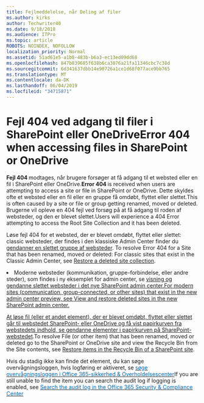 ```yaml
---
title: Fejlmeddelelse, når Deling af filer
ms.author: kirks
author: Techwriter40
ms.date: 9/18/2018
ms.audience: ITPro
ms.topic: article
ROBOTS: NOINDEX, NOFOLLOW
localization_priority: Normal
ms.assetid: 51ad61e5-a1b8-483b-b6a3-ec13ed09dd68
ms.openlocfilehash: 847b839685f638b6ca3076a21fa11346cbc7c38d
ms.sourcegitcommit: 6d341637dbb14e90726a1ce1d68f077ace9bb765
ms.translationtype: MT
ms.contentlocale: da-DK
ms.lasthandoff: 06/04/2019
ms.locfileid: "34715871"
---
```

# <a name="error-404-when-accessing-files-in-sharepoint-or-onedrive"></a><span data-ttu-id="0205f-102">Fejl 404 ved adgang til filer i SharePoint eller OneDrive</span><span class="sxs-lookup"><span data-stu-id="0205f-102">Error 404 when accessing files in SharePoint or OneDrive</span></span>

<span data-ttu-id="0205f-103"><strong>Fejl 404 </strong>modtages, når brugere forsøger at få adgang til et websted eller en fil i SharePoint eller OneDrive.</span><span class="sxs-lookup"><span data-stu-id="0205f-103"><strong>Error 404 </strong>is received when users are attempting to access a site or file in SharePoint or OneDrive.</span></span> <span data-ttu-id="0205f-104">Dette skyldes ofte et websted eller en fil eller en gruppe få omdøbt, flyttet eller slettet.</span><span class="sxs-lookup"><span data-stu-id="0205f-104">This is often caused by a site or file or group getting renamed, moved or deleted.</span></span>
<span data-ttu-id="0205f-105">Brugerne vil opleve en 404 fejl ved forsøg på at få adgang til roden af websteder, og den er blevet slettet.</span><span class="sxs-lookup"><span data-stu-id="0205f-105">Users will experience a 404 Error attempting to access the Root Site Collection and it has been deleted.</span></span>

<span data-ttu-id="0205f-106">Løse fejl 404 for et websted, der er blevet omdøbt, flyttet eller slettet: classic websteder, der findes i den klassiske Admin Center finder du <a href="https://docs.microsoft.com/en-us/sharepoint/restore-deleted-site-collection">gendanner en slettet gruppe af websteder</a>.&nbsp;</span><span class="sxs-lookup"><span data-stu-id="0205f-106">To resolve Error 404 for a Site that has been renamed, moved or deleted: For classic sites that exist in the Classic Admin Center, see <a href="https://docs.microsoft.com/en-us/sharepoint/restore-deleted-site-collection">Restore a deleted site collection</a>.&nbsp;</span></span></li> <li><span data-ttu-id="0205f-107">Moderne websteder (kommunikation, gruppe-forbindelse, eller andre steder), som findes i ny eksemplet for admin center, se <a href="https://docs.microsoft.com/en-us/sharepoint/view-and-restore-deleted-sites-in-new-admin-center">visning og gendanne slettet websteder i det nye SharePoint admin center.</span><span class="sxs-lookup"><span data-stu-id="0205f-107">For modern sites (communication, group-connected, or other sites) that exist in the new admin center preview, see <a href="https://docs.microsoft.com/en-us/sharepoint/view-and-restore-deleted-sites-in-new-admin-center">View and restore deleted sites in the new SharePoint admin center.</span></span> 

<span data-ttu-id="0205f-108">At løse fil (eller et andet element), der er blevet omdøbt, flyttet eller slettet går til webstedet SharePoint- eller OneDrive og få vist papirkurven fra webstedets indhold, se [gendanne elementer i papirkurven på SharePoint-webstedet](https://support.office.com/en-us/article/Restore-items-in-the-Recycle-Bin-of-a-SharePoint-site-6df466b6-55f2-4898-8d6e-c0dff851a0be).</span><span class="sxs-lookup"><span data-stu-id="0205f-108">To resolve File (or other item) that has been renamed, moved or deleted go to the SharePoint or OneDrive site and view the Recycle Bin from the Site contents, see [Restore items in the Recycle Bin of a SharePoint site](https://support.office.com/en-us/article/Restore-items-in-the-Recycle-Bin-of-a-SharePoint-site-6df466b6-55f2-4898-8d6e-c0dff851a0be).</span></span>

 <span data-ttu-id="0205f-109">Hvis du stadig ikke kan finde det element, du kan søge overvågningsloggen, hvis logføring er aktiveret, se </span> <span style="mso-bidi-font-family: Calibri; mso-bidi-theme-font: minor-latin;"> <a style="box-sizing: border-box; orphans: 2; -webkit-text-stroke-width: 0px; word-spacing: 0px;" href="https://support.office.com/client/search-the-audit-log-in-the-office-365-security-compliance-center-0d4d0f35-390b-4518-800e-0c7ec95e946c"> <span style="color: #0067b8;">søge overvågningsloggen i Office 365-sikkerhed &amp; Overholdelsescenter</span></a></span></span><span class="sxs-lookup"><span data-stu-id="0205f-109">If you are still unable to find the item you can search the audit log if logging is enabled, see </span><span style="mso-bidi-font-family: Calibri; mso-bidi-theme-font: minor-latin;"><a style="box-sizing: border-box; orphans: 2; -webkit-text-stroke-width: 0px; word-spacing: 0px;" href="https://support.office.com/client/search-the-audit-log-in-the-office-365-security-compliance-center-0d4d0f35-390b-4518-800e-0c7ec95e946c"><span style="color: #0067b8;">Search the audit log in the Office 365 Security &amp; Compliance Center</span></a></span></span></span></p>


    

